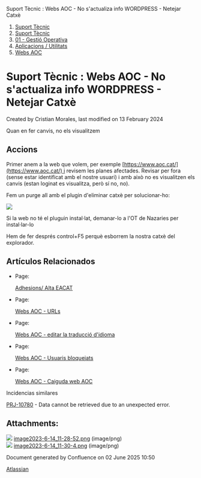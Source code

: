 Suport Tècnic : Webs AOC - No s'actualiza info WORDPRESS - Netejar Catxè  

1.  [Suport Tècnic](index.md)
2.  [Suport Tècnic](13893782.md)
3.  [01 - Gestió Operativa](26313391.md)
4.  [Aplicacions / Utilitats](41517088.md)
5.  [Webs AOC](Webs-AOC_81856274.md)

Suport Tècnic : Webs AOC - No s'actualiza info WORDPRESS - Netejar Catxè
========================================================================

Created by Cristian Morales, last modified on 13 February 2024

Quan en fer canvis, no els visualitzem

Accions
-------

Primer anem a la web que volem, per exemple [https://www.aoc.cat/](https://www.aoc.cat/) i revisem les planes afectades. Revisar per fora (sense estar identificat amb el nostre usuari) i amb això no es visualitzen els canvis (estan loginat es visualitza, però sí no, no).

  

Fem un purge all amb el plugin d'eliminar catxè per solucionar-ho:

![](attachments/93356427/93356429.png)

Si la web no té el pluguin instal·lat, demanar-lo a l'OT de Nazaries per instal·lar-lo

Hem de fer després control+F5 perquè esborrem la nostra catxè del explorador.

  

Artículos Relacionados
----------------------

*   Page:
    
    [Adhesions/ Alta EACAT](/pages/viewpage.action?pageId=26313473)
    
*   Page:
    
    [Webs AOC - URLs](/display/SII/Webs+AOC+-+URLs)
    
*   Page:
    
    [Webs AOC - editar la traducció d'idioma](/pages/viewpage.action?pageId=118555158)
    
*   Page:
    
    [Webs AOC - Usuaris bloquejats](/display/SII/Webs+AOC+-+Usuaris+bloquejats)
    
*   Page:
    
    [Webs AOC - Caiguda web AOC](/display/SII/Webs+AOC+-+Caiguda+web+AOC)
    

  

Incidencias similares

[PRJ-10780](https://contacte.aoc.cat/browse/PRJ-10780?src=confmacro) - Data cannot be retrieved due to an unexpected error.

  

  

Attachments:
------------

![](images/icons/bullet_blue.gif) [image2023-6-14\_11-28-52.png](attachments/93356427/93356428.png) (image/png)  
![](images/icons/bullet_blue.gif) [image2023-6-14\_11-30-4.png](attachments/93356427/93356429.png) (image/png)  

Document generated by Confluence on 02 June 2025 10:50

[Atlassian](http://www.atlassian.com/)